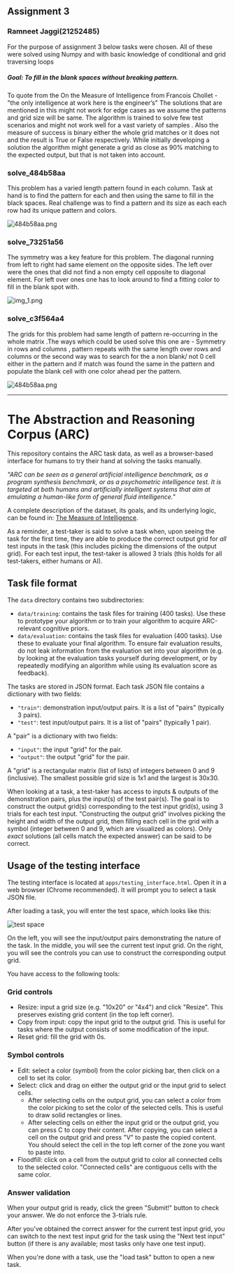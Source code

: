 ## Assignment 3
### Ramneet Jaggi(21252485)

<p>For the purpose of assignment 3 below tasks were chosen.
All of these were solved using Numpy and with basic knowledge of conditional
and grid traversing loops</p>

##### Goal: To fill in the blank spaces without breaking pattern.
<p>To quote from the On the Measure of Intelligence from Francois Chollet -"the only intelligence at work here is the engineer’s"
The solutions that are mentioned in this might not work for edge cases as we assume the patterns and grid size
will be same. The algorithm is trained to solve few test scenarios and might not work well for a vast variety of samples .
Also the measure of success is  binary either the whole grid matches or it does not and the result is True or False respectively.
While initially developing a solution the algorithm might generate a grid as close as 90% matching to the expected output, but that
is not taken into account.</p>

### solve_484b58aa
<p>This problem has a varied length pattern found in each column. Task at hand is to find the
    pattern for each and then using the same to fill in the black spaces.
    Real challenge was to find a pattern and its size as each each row had its unique pattern and colors.</p>

![484b58aa.png](484b58aa.png)

###  solve_73251a56
<p>The symmetry was a key feature for this problem. The diagonal running from left to right had same
    element on the opposite sides. The left over were the ones that did not find a non empty  cell opposite to diagonal element.
    For left over ones one has to look around to find a fitting color to fill in the blank spot with.</p>

![img_1.png](img_1.png)

###  solve_c3f564a4

<p>The grids for this problem had same length of pattern re-occurring in the whole
    matrix .The ways which could be used solve this one are - Symmetry in rows and columns , pattern repeats
    with the same length over rows and columns or the second way was to search for the a non blank/ not 0 cell either in the
    pattern and if match was found the same in the pattern and populate the blank cell with one color ahead per the
    pattern.</p>

![484b58aa.png](c3f564a4.png)


*************************************************************************
# The Abstraction and Reasoning Corpus (ARC)

This repository contains the ARC task data, as well as a browser-based interface for humans to try their hand at solving the tasks manually.

*"ARC can be seen as a general artificial intelligence benchmark, as a program synthesis benchmark, or as a psychometric intelligence test. It is targeted at both humans and artificially intelligent systems that aim at emulating a human-like form of general fluid intelligence."*

A complete description of the dataset, its goals, and its underlying logic, can be found in: [The Measure of Intelligence](https://arxiv.org/abs/1911.01547).

As a reminder, a test-taker is said to solve a task when, upon seeing the task for the first time, they are able to produce the correct output grid for *all* test inputs in the task (this includes picking the dimensions of the output grid). For each test input, the test-taker is allowed 3 trials (this holds for all test-takers, either humans or AI).


## Task file format

The `data` directory contains two subdirectories:

- `data/training`: contains the task files for training (400 tasks). Use these to prototype your algorithm or to train your algorithm to acquire ARC-relevant cognitive priors.
- `data/evaluation`: contains the task files for evaluation (400 tasks). Use these to evaluate your final algorithm. To ensure fair evaluation results, do not leak information from the evaluation set into your algorithm (e.g. by looking at the evaluation tasks yourself during development, or by repeatedly modifying an algorithm while using its evaluation score as feedback).

The tasks are stored in JSON format. Each task JSON file contains a dictionary with two fields:

- `"train"`: demonstration input/output pairs. It is a list of "pairs" (typically 3 pairs).
- `"test"`: test input/output pairs. It is a list of "pairs" (typically 1 pair).

A "pair" is a dictionary with two fields:

- `"input"`: the input "grid" for the pair.
- `"output"`: the output "grid" for the pair.

A "grid" is a rectangular matrix (list of lists) of integers between 0 and 9 (inclusive). The smallest possible grid size is 1x1 and the largest is 30x30.

When looking at a task, a test-taker has access to inputs & outputs of the demonstration pairs, plus the input(s) of the test pair(s). The goal is to construct the output grid(s) corresponding to the test input grid(s), using 3 trials for each test input. "Constructing the output grid" involves picking the height and width of the output grid, then filling each cell in the grid with a symbol (integer between 0 and 9, which are visualized as colors). Only *exact* solutions (all cells match the expected answer) can be said to be correct.


## Usage of the testing interface

The testing interface is located at `apps/testing_interface.html`. Open it in a web browser (Chrome recommended). It will prompt you to select a task JSON file.

After loading a task, you will enter the test space, which looks like this:

![test space](https://arc-benchmark.s3.amazonaws.com/figs/arc_test_space.png)

On the left, you will see the input/output pairs demonstrating the nature of the task. In the middle, you will see the current test input grid. On the right, you will see the controls you can use to construct the corresponding output grid.

You have access to the following tools:

### Grid controls

- Resize: input a grid size (e.g. "10x20" or "4x4") and click "Resize". This preserves existing grid content (in the top left corner).
- Copy from input: copy the input grid to the output grid. This is useful for tasks where the output consists of some modification of the input.
- Reset grid: fill the grid with 0s.

### Symbol controls

- Edit: select a color (symbol) from the color picking bar, then click on a cell to set its color.
- Select: click and drag on either the output grid or the input grid to select cells.
    - After selecting cells on the output grid, you can select a color from the color picking to set the color of the selected cells. This is useful to draw solid rectangles or lines.
    - After selecting cells on either the input grid or the output grid, you can press C to copy their content. After copying, you can select a cell on the output grid and press "V" to paste the copied content. You should select the cell in the top left corner of the zone you want to paste into.
- Floodfill: click on a cell from the output grid to color all connected cells to the selected color. "Connected cells" are contiguous cells with the same color.

### Answer validation

When your output grid is ready, click the green "Submit!" button to check your answer. We do not enforce the 3-trials rule.

After you've obtained the correct answer for the current test input grid, you can switch to the next test input grid for the task using the "Next test input" button (if there is any available; most tasks only have one test input).

When you're done with a task, use the "load task" button to open a new task.
